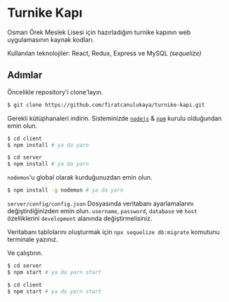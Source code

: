 # Turnike Kapı
Osman Örek Meslek Lisesi için hazırladığım turnike kapının web uygulamasının kaynak kodları.

Kullanılan teknolojiler: React, Redux, Express ve MySQL *(sequelize)*

## Adımlar

Öncelikle repository'i clone'layın.
```bash
$ git clone https://github.com/firatcanulukaya/turnike-kapi.git
```

Gerekli kütüphanaleri indirin. Sisteminizde [`nodejs`](https://nodejs.org/en/) & [`npm`](https://www.npmjs.com/) kurulu olduğundan emin olun.

```bash
$ cd client
$ npm install # ya da yarn
```
```bash
$ cd server
$ npm install # ya da yarn
```

`nodemon`'u global olarak kurduğunuzdan emin olun.
```bash
$ npm install -g nodemon # ya da yarn
```

`server/config/config.json` Dosyasında veritabanı ayarlamalarını değiştirdiğinizden emin olun. `username`, `password`, `database` ve `host` özelliklerini `development` alanında değiştirmelisiniz.

Veritabanı tablolarını oluşturmak için `npx sequelize db:migrate` komutunu terminale yazınız.

Ve çalıştırın.
```bash
$ cd server
$ npm start # ya da yarn start
```
```bash
$ cd client
$ npm start # ya da yarn start
```
